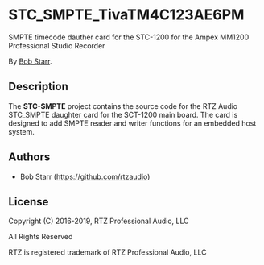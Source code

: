 # STC_SMPTE_TivaTM4C123AE6PM
SMPTE timecode dauther card for the STC-1200 for the Ampex MM1200 Professional Studio Recorder

By [Bob Starr](http://www.rtzaudio.com).

## Description
The **STC-SMPTE** project contains the source code for the RTZ Audio STC_SMPTE 
daughter card for the SCT-1200 main board. The card is designed to add SMPTE
reader and writer functions for an embedded host system. 



## Authors

* Bob Starr (https://github.com/rtzaudio)


## License

Copyright (C) 2016-2019, RTZ Professional Audio, LLC

All Rights Reserved

RTZ is registered trademark of RTZ Professional Audio, LLC

 